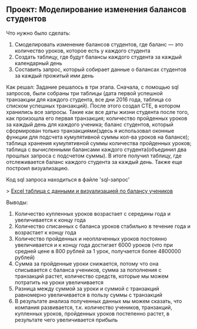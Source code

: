 ## Проект: Моделирование изменения балансов студентов

<p>Что нужно было сделать:<p>
<ol>
  <li> Смоделировать изменение балансов студентов, где баланс — это количество уроков, которое есть у каждого студента </li>
  <li> Создать таблицу, где будут балансы каждого студента за каждый календарный день</li>
  <li> Составить запрос, который собирает данные о балансах студентов за каждый прожитый ими день</li>
</ol>

<p>Как решал: Задание решалось в три этапа. Сначала, с помощью sql запросов, были собраны три таблицы (дата первой успешной транзакции для каждого студента, все дни 2016 года, таблица со списком успешных транзакций).
После этого создал CTE, в котором хранились все запросы. Такие как все даты жизни студента после того, как произошла его первая транзакция; количество пройденных уроков за каждый день для каждого ученика; 
 баланс студентов, который сформирован только транзакциями(здесь я использовал оконные функции для подсчета кумулятивной суммы кол-ва уроков на балансе); таблица хранения кумулятивной суммы количества пройденных уроков;
 таблица с вычисленными балансами каждого студента(объединил два прошлых запроса с подсчетом суммы). В итоге получил таблицу, где отслеживается баланс каждого студента за каждый день. Также еще построил визуализацию.<p>

<p> Код sql запроса находиться в файле 'sql-запрос' <p>
<p> > <a href="https://docs.google.com/spreadsheets/d/1LI1d9NejRsG6MH2mO76sru2Kv50czIi5/edit?usp=sharing&ouid=103132688936172986249&rtpof=true&sd=true">Excel таблица с данными и визуализацией по балансу учеников</a> <p>
 
 <p>Выводы:<p>
<ol>
  <li>Количество купленных уроков возрастает с середины года и увеличивается к концу года</li>
  <li>Количество списанных с баланса уроков стабильно в течение года и возрастает к концу года</li>
  <li>Количество пройденных и неоплаченных уроков постоянно увеличивается и к концу года достигает 6000 уроков (что при средней цене в 800 рублей за 1 урок, получается более 4800000 рублей)</li>
  <li>Сумма за пройденные уроки снижается, потому что она списывается с баланса учеников, сумма за пополнения с транзакций растет, количество средств, которые мы можем потратить на уроки увеличивается</li>
  <li>Разница между суммой за уроки и суммой с транзакций равномерно увеличивается в пользу суммы с транзакций</li>
  <li>В результате анализа полученных данных мы можем сказать, что компания развивается, т.к. количество учеников, транзакций, купленных уроков, пройденных уроков постепенно растет, в результате чего увеличивается прибыль</li>
</ol>
